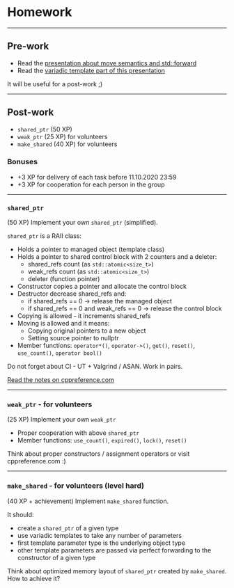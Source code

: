 <!-- .slide: data-background="#111111" -->

# Homework

___

## Pre-work

* Read the [presentation about move semantics and std::forward](https://github.com/coders-school/modern-cpp/raw/master/module3/move_semantics.pdf)
* Read the [variadic template part of this presentation](https://github.com/coders-school/kurs_cpp_lato_2019/raw/master/L07-modern-cpp/modern_cpp.pdf)

It will be useful for a post-work ;)

___

## Post-work

* `shared_ptr` (50 XP)
* `weak_ptr` (25 XP) for volunteers
* `make_shared` (40 XP) for volunteers

### Bonuses

* +3 XP for delivery of each task before 11.10.2020 23:59
* +3 XP for cooperation for each person in the group

___
<!-- .slide: style="font-size: 0.78em" -->

### `shared_ptr`

(50 XP) Implement your own `shared_ptr` (simplified).

`shared_ptr` is a RAII class:

* Holds a pointer to managed object (template class)
* Holds a pointer to shared control block with 2 counters and a deleter:
  * shared_refs count (as `std::atomic<size_t>`)
  * weak_refs count (as `std::atomic<size_t>`)
  * deleter (function pointer)
* Constructor copies a pointer and allocate the control block
* Destructor decrease shared_refs and:
  * if shared_refs == 0 -> release the managed object
  * if shared_refs == 0 and weak_refs == 0 -> release the control block
* Copying is allowed - it increments shared_refs
* Moving is allowed and it means:
  * Copying original pointers to a new object
  * Setting source pointer to nullptr
* Member functions: `operator*()`, `operator->()`, `get()`, `reset()`, `use_count()`, `operator bool()`

Do not forget about CI - UT + Valgrind / ASAN. Work in pairs.

[Read the notes on cppreference.com](https://en.cppreference.com/w/cpp/memory/shared_ptr)

___

### `weak_ptr` - for volunteers

(25 XP) Implement your own `weak_ptr`

* Proper cooperation with above `shared_ptr`
* Member functions: `use_count()`, `expired()`, `lock()`, `reset()`

Think about proper constructors / assignment operators or visit cppreference.com :)

___

### `make_shared` - for volunteers (level hard)

(40 XP + achievement) Implement `make_shared` function.

It should:

* create a `shared_ptr` of a given type
* use variadic templates to take any number of parameters
* first template parameter type is the underlying object type
* other template parameters are passed via perfect forwarding to the constructor of a given type

Think about optimized memory layout of `shared_ptr` created by `make_shared`. How to achieve it?
